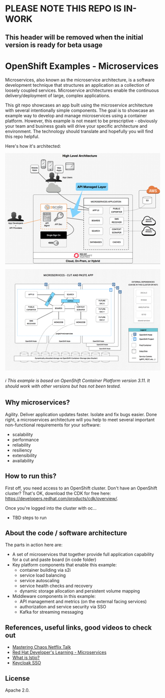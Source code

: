 # PLEASE NOTE THIS REPO IS IN-WORK 
## This header will be removed when the initial version is ready for beta usage

# OpenShift Examples - Microservices
Microservices, also known as the microservice architecture, is a software development technique that structures an application as a collection of loosely coupled services. Microservice architectures enable the continuous delivery/deployment of large, complex applications.

This git repo showcases an app built using the microservice architecture with several intentionally simple components. The goal is to showcase an example way to develop and manage microservices using a container platform. However, this example is not meant to be prescriptive - obviously your team and business goals will drive your specific architecture and environment. The technology should translate and hopefully you will find this repo helpful.

Here's how it's architected:

![Diagram](design/highlevel-arch.png)

![Diagram](design/ocp-arch.png)


###### :information_source: This example is based on OpenShift Container Platform version 3.11.  It should work with other versions but has not been tested.


## Why microservices?
Agility. Deliver application updates faster. Isolate and fix bugs easier. Done right, a microservices architecture will you help to meet several important non-functional requirements for your software:
* scalability
* performance
* reliability
* resiliency
* extensibility
* availability

## How to run this?
First off, you need access to an OpenShift cluster. Don't have an OpenShift cluster? That's OK, download the CDK for free here: https://developers.redhat.com/products/cdk/overview/.

Once you're logged into the cluster with oc...
 - TBD steps to run

## About the code / software architecture
The parts in action here are:
* A set of microservices that together provide full application capability for a cut and paste board (in code folder)
* Key platform components that enable this example:
    * container building via s2i
    * service load balancing
    * service autoscaling
    * service health checks and recovery
    * dynamic storage allocation and persistent volume mapping
* Middleware components in this example:
    * API management and metrics (on the external facing services)
    * authorization and service security via SSO
    * Kafka for streaming messaging


## References, useful links, good videos to check out
* [Mastering Chaos Netflix Talk](https://youtu.be/CZ3wIuvmHeM)
* [Red Hat Developer's Learning - Microservices](https://developers.redhat.com/learn/microservices/)
* [What is Istio?](https://istio.io/docs/concepts/what-is-istio/)
* [Keycloak SSO](https://www.keycloak.org/)

## License
Apache 2.0.

